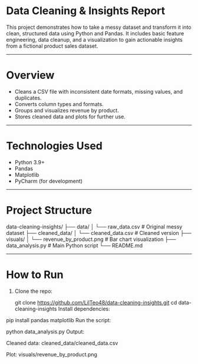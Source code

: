 # Data Cleaning & Insights Report

This project demonstrates how to take a messy dataset and transform it into clean, structured data using Python and Pandas. It includes basic feature engineering, data cleanup, and a visualization to gain actionable insights from a fictional product sales dataset.

---

# Overview

- Cleans a CSV file with inconsistent date formats, missing values, and duplicates.
- Converts column types and formats.
- Groups and visualizes revenue by product.
- Stores cleaned data and plots for further use.

---

# Technologies Used

- Python 3.9+
- Pandas
- Matplotlib
- PyCharm (for development)

---

# Project Structure

data-cleaning-insights/
├── data/
│ └── raw_data.csv # Original messy dataset
├── cleaned_data/
│ └── cleaned_data.csv # Cleaned version
├── visuals/
│ └── revenue_by_product.png # Bar chart visualization
├── data_analysis.py # Main Python script
└── README.md

---

# How to Run 

1. Clone the repo:
  
   git clone https://github.com/LilTeo48/data-cleaning-insights.git
   cd data-cleaning-insights
Install dependencies:

pip install pandas matplotlib
Run the script:

python data_analysis.py
Output:

Cleaned data: cleaned_data/cleaned_data.csv

Plot: visuals/revenue_by_product.png

